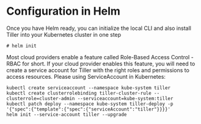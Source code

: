 # Configuration in Helm

Once you have Helm ready, you can initialize the local CLI and also install Tiller into your Kubernetes cluster in one step
```
# helm init
```

Most cloud providers enable a feature called Role-Based Access Control - RBAC for short. If your cloud provider enables this feature, you will need to create a service account for Tiller with the right roles and permissions to access resources. Please using ServiceAccount in Kubernetes:
```
kubectl create serviceaccount --namespace kube-system tiller
kubectl create clusterrolebinding tiller-cluster-rule --clusterrole=cluster-admin --serviceaccount=kube-system:tiller
kubectl patch deploy --namespace kube-system tiller-deploy -p '{"spec":{"template":{"spec":{"serviceAccount":"tiller"}}}}'
helm init --service-account tiller --upgrade
```
